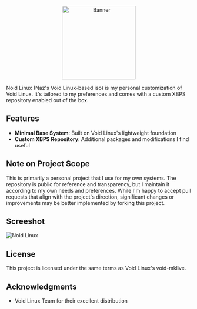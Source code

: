 <div align="center">
    <img src="https://files.catbox.moe/8mf3jn.png" alt="Banner" height="200">
</div>

Noid Linux (Naz's Void Linux-based iso) is my personal customization of Void Linux. It's tailored to my preferences and comes with a custom XBPS repository enabled out of the box.

## Features

- **Minimal Base System**: Built on Void Linux's lightweight foundation
- **Custom XBPS Repository**: Additional packages and modifications I find useful

## Note on Project Scope

This is primarily a personal project that I use for my own systems. The repository is public for reference and transparency, but I maintain it according to my own needs and preferences. While I'm happy to accept pull requests that align with the project's direction, significant changes or improvements may be better implemented by forking this project.

## Screeshot

![Noid Linux](https://files.catbox.moe/ijhesh.png)

## License

This project is licensed under the same terms as Void Linux's void-mklive.

## Acknowledgments

- Void Linux Team for their excellent distribution
